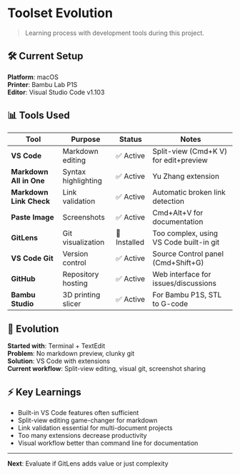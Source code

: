 # Toolset Evolution

> Learning process with development tools during this project.

## 🛠️ Current Setup

**Platform**: macOS  
**Printer**: Bambu Lab P1S  
**Editor**: Visual Studio Code v1.103  

## 📊 Tools Used

| Tool | Purpose | Status | Notes |
|------|---------|--------|-------|
| **VS Code** | Markdown editing | ✅ Active | Split-view (Cmd+K V) for edit+preview |
| **Markdown All in One** | Syntax highlighting | ✅ Active | Yu Zhang extension |
| **Markdown Link Check** | Link validation | ✅ Active | Automatic broken link detection |
| **Paste Image** | Screenshots | ✅ Active | Cmd+Alt+V for documentation |
| **GitLens** | Git visualization | 🔄 Installed | Too complex, using VS Code built-in git |
| **VS Code Git** | Version control | ✅ Active | Source Control panel (Cmd+Shift+G) |
| **GitHub** | Repository hosting | ✅ Active | Web interface for issues/discussions |
| **Bambu Studio** | 3D printing slicer | ✅ Active | For Bambu P1S, STL to G-code |

## 🔄 Evolution

**Started with**: Terminal + TextEdit  
**Problem**: No markdown preview, clunky git  
**Solution**: VS Code with extensions  
**Current workflow**: Split-view editing, visual git, screenshot sharing  

## ⚡ Key Learnings

- Built-in VS Code features often sufficient
- Split-view editing game-changer for markdown
- Link validation essential for multi-document projects
- Too many extensions decrease productivity
- Visual workflow better than command line for documentation

---

**Next**: Evaluate if GitLens adds value or just complexity
